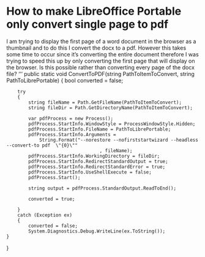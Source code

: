 
# How to make LibreOffice Portable only convert single page to pdf

I am trying to display the first page of a word document in the browser as a thumbnail and to do this I convert the docx to a pdf. However this takes some time to occur since it’s converting the entire document therefore I was trying to speed this up by only converting the first page that will display on the browser. Is this possible rather than converting every page of the docx file?
‘’’
    public static void ConvertToPDF(string PathToItemToConvert, string PathToLibrePortable)
{
        bool converted = false;

        try
        {
            string fileName = Path.GetFileName(PathToItemToConvert);
            string fileDir = Path.GetDirectoryName(PathToItemToConvert);

            var pdfProcess = new Process();
            pdfProcess.StartInfo.WindowStyle = ProcessWindowStyle.Hidden;
            pdfProcess.StartInfo.FileName = PathToLibrePortable;
            pdfProcess.StartInfo.Arguments =
                String.Format("--norestore --nofirststartwizard --headless --convert-to pdf  \"{0}\""
                                      , fileName);
            pdfProcess.StartInfo.WorkingDirectory = fileDir;
            pdfProcess.StartInfo.RedirectStandardOutput = true;
            pdfProcess.StartInfo.RedirectStandardError = true;
            pdfProcess.StartInfo.UseShellExecute = false;
            pdfProcess.Start();

            string output = pdfProcess.StandardOutput.ReadToEnd();

            converted = true;

        }
        catch (Exception ex)
        {
            converted = false;
            System.Diagnostics.Debug.WriteLine(ex.ToString());
    }
}


        